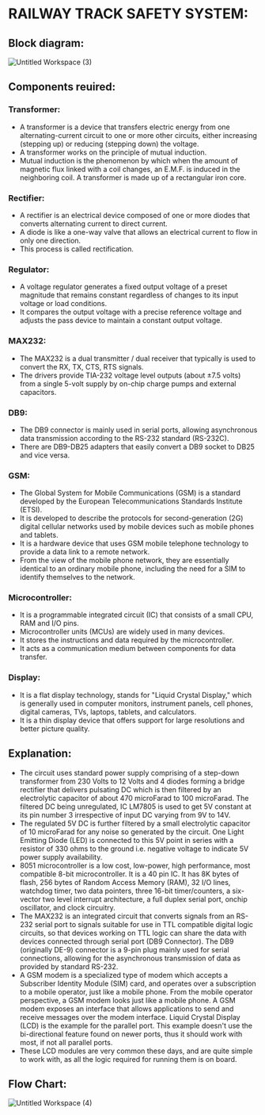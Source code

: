 # RAILWAY TRACK SAFETY SYSTEM:

## Block diagram:

![Untitled Workspace (3)](https://user-images.githubusercontent.com/98894505/154846598-d0582258-fc95-4795-95e6-a06deb8bcbb0.jpg)

## Components reuired:

### Transformer:
* A transformer is a device that transfers electric energy from one alternating-current circuit to one or more other circuits, either increasing (stepping up) or reducing (stepping down) the voltage.
* A transformer works on the principle of mutual induction. 
* Mutual induction is the phenomenon by which when the amount of magnetic flux linked with a coil changes, an E.M.F. is induced in the neighboring coil. A transformer is made up of a rectangular iron core.

### Rectifier:
* A rectifier is an electrical device composed of one or more diodes that converts alternating current to direct current.
*  A diode is like a one-way valve that allows an electrical current to flow in only one direction. 
*  This process is called rectification.

### Regulator:
* A voltage regulator generates a fixed output voltage of a preset magnitude that remains constant regardless of changes to its input voltage or load conditions.
* It compares the output voltage with a precise reference voltage and adjusts the pass device to maintain a constant output voltage.

### MAX232:
* The MAX232 is a dual transmitter / dual receiver that typically is used to convert the RX, TX, CTS, RTS signals. 
* The drivers provide TIA-232 voltage level outputs (about ±7.5 volts) from a single 5-volt supply by on-chip charge pumps and external capacitors.

### DB9:
* The DB9 connector is mainly used in serial ports, allowing asynchronous data transmission according to the RS-232 standard (RS-232C). 
* There are DB9-DB25 adapters that easily convert a DB9 socket to DB25 and vice versa.

### GSM:
* The Global System for Mobile Communications (GSM) is a standard developed by the European Telecommunications Standards Institute (ETSI).
* It is developed to describe the protocols for second-generation (2G) digital cellular networks used by mobile devices such as mobile phones and tablets.
* It is a hardware device that uses GSM mobile telephone technology to provide a data link to a remote network. 
* From the view of the mobile phone network, they are essentially identical to an ordinary mobile phone, including the need for a SIM to identify themselves to the network.

### Microcontroller:
* It is a programmable integrated circuit (IC) that consists of a small CPU, RAM and I/O pins. 
* Microcontroller units (MCUs) are widely used in many devices.
* It stores the instructions and data required by the microcontroller.
* It acts as a communication medium between components for data transfer.

### Display:
* It is a flat display technology, stands for "Liquid Crystal Display," which is generally used in computer monitors, instrument panels, cell phones, digital cameras, TVs, laptops, tablets, and calculators. 
* It is a thin display device that offers support for large resolutions and better picture quality.

## Explanation:

* The circuit uses standard power supply comprising of a step-down transformer from 230 Volts to 12 Volts and 4 diodes forming a bridge rectifier that delivers pulsating DC which is then filtered by an electrolytic capacitor of about 470 microFarad to 100 microFarad. The filtered DC being unregulated, IC LM7805 is used to get 5V constant at its pin number 3 irrespective of input DC varying from 9V to 14V. 
* The regulated 5V DC is further filtered by a small electrolytic capacitor of 10 microFarad for any noise so generated by the circuit. One Light Emitting Diode (LED) is connected to this 5V point in series with a resistor of 330 ohms to the ground i.e. negative voltage to indicate 5V 
power supply availability.
* 8051 microcontroller is a low cost, low-power, high performance, most compatible 8-bit microcontroller. It is a 40 pin IC. It has 8K bytes of flash, 256 bytes of Random Access Memory (RAM), 32 I/O lines, watchdog timer, two data pointers, three 16-bit timer/counters, a six-vector two level interrupt architecture, a full duplex serial port, onchip oscillator, and clock circuitry. 
* The MAX232 is an integrated circuit that converts signals from an RS-232 serial port to signals suitable for use in TTL compatible digital logic circuits, so that devices working on TTL logic can share the data with devices connected through serial port (DB9 Connector). The DB9 (originally DE-9) connector is a 9-pin plug mainly used for serial connections, allowing for the asynchronous transmission of data as provided by standard RS-232.
* A GSM modem is a specialized type of modem which accepts a Subscriber Identity Module (SIM) card, and operates over a subscription to a mobile operator, just like a mobile phone. From the mobile operator perspective, a GSM modem looks just like a mobile phone. A GSM modem exposes an interface that allows applications to send and receive messages over the modem interface. Liquid Crystal Display (LCD) is the example for the parallel port. This example doesn't use the bi-directional feature found on newer ports, thus it should work with most, if not all parallel ports. 
* These LCD modules are very common these days, and are quite simple to work with, as all the logic required for running them is on board.

## Flow Chart:

![Untitled Workspace (4)](https://user-images.githubusercontent.com/98894505/154849484-be915a49-0570-4a84-889d-b4f35c486fac.jpg)










